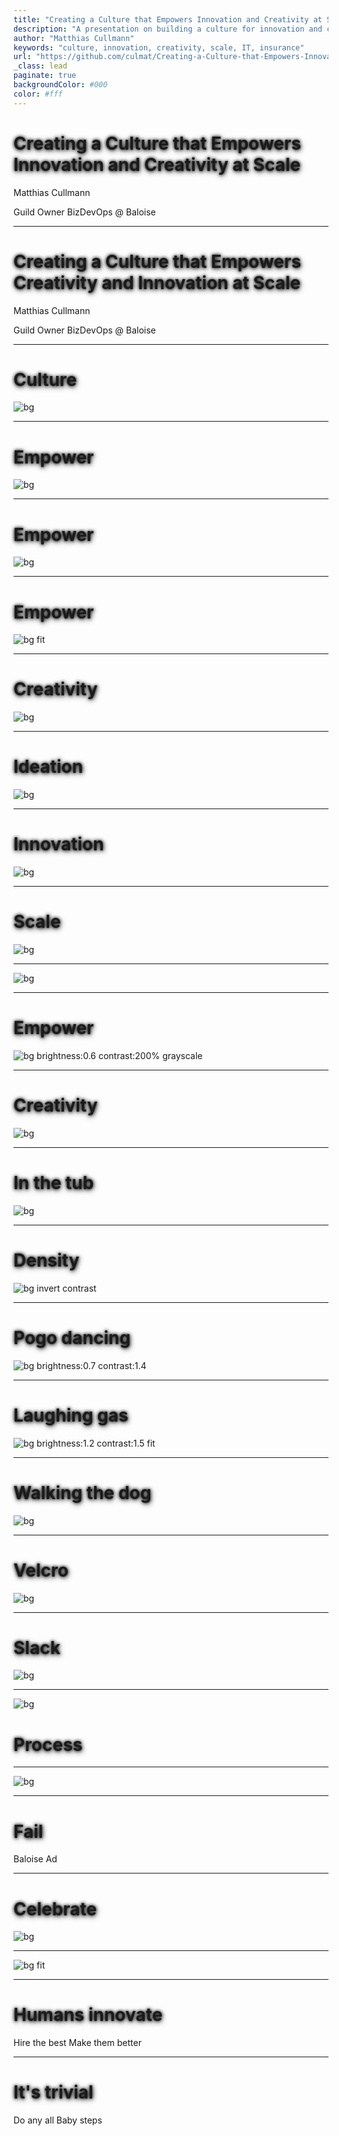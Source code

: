 ```yaml
--- 
title: "Creating a Culture that Empowers Innovation and Creativity at Scale"
description: "A presentation on building a culture for innovation and creativity at scale."
author: "Matthias Cullmann"
keywords: "culture, innovation, creativity, scale, IT, insurance"
url: "https://github.com/culmat/Creating-a-Culture-that-Empowers-Innovation-and-Creativity-at-Scale"
_class: lead
paginate: true
backgroundColor: #000
color: #fff
---
```


<style>
h1, h2, h3, h4, h5, h6 {
  text-shadow: 1px 2px 8px rgba(0,0,0,0.7), 0 0 5px #000;
}
</style>

# **Creating a Culture that Empowers Innovation and Creativity at Scale**

Matthias Cullmann

Guild Owner BizDevOps @ Baloise

<!--
  All Job Titles are wrong, but some are useful. -> Im from IT

  Insurance is in fact IT with an insurance twist.
-->

---

# **Creating a Culture that Empowers Creativity and Innovation at Scale**

Matthias Cullmann

Guild Owner BizDevOps @ Baloise

---

# Culture

![bg](img/marylou-fortier-DYMC1mP3HS4-unsplash.jpg)

<!--

Culture is the shared beliefs, values, customs, behaviors, and artifacts that characterize a group or society and are transmitted across generations.

Culture with capital C - millenaires.

Culture is how we do things around here.

Photo by <a href="https://unsplash.com/@rylouma?utm_source=unsplash&utm_medium=referral&utm_content=creditCopyText">Marylou Fortier</a> on <a href="https://unsplash.com/photos/two-pyramid-during-golden-hour-DYMC1mP3HS4?utm_source=unsplash&utm_medium=referral&utm_content=creditCopyText">Unsplash</a>


-->

---

# Empower

![bg](img/mg.jpg)

<!--
Sorry, image for NY
-->

---

# Empower

![bg ](img/mlk.png)

---

# Empower

![bg fit](img/kristijan-arsov-2vkUywv7LNQ-unsplash.jpg)

<!--

Let your people take control and don't be afraid to see the symbols of power slightly deteriorate.
Get out of the way.

Photo by <a href="https://unsplash.com/@aarsoph?utm_source=unsplash&utm_medium=referral&utm_content=creditCopyText">Kristijan Arsov</a> on <a href="https://unsplash.com/photos/two-monkeys-sitting-on-top-of-a-golden-statue-2vkUywv7LNQ?utm_source=unsplash&utm_medium=referral&utm_content=creditCopyText">Unsplash</a>


-->

---

# Creativity

![bg ](img/bhushan-sadani-M-xaOaCzy_M-unsplash.jpg)

<!--

Creativity is the foundational mental capacity to generate novel ideas, connections, or perspectives. It's about thinking differently, seeing patterns others miss, or imagining possibilities that don't yet exist. Creativity is cognitive and abstract—it happens in your mind when you make unexpected associations or challenge conventional thinking. For example, wondering "what if we could carry a thousand songs in our pocket?" is creative thinking.


Photo by <a href="https://unsplash.com/@bhushan07?utm_source=unsplash&utm_medium=referral&utm_content=creditCopyText">Bhushan Sadani</a> on <a href="https://unsplash.com/photos/bokeh-light-photo-M-xaOaCzy_M?utm_source=unsplash&utm_medium=referral&utm_content=creditCopyText">Unsplash</a>



-->

---

# Ideation

![bg ](img/lyndon-li-EHMTGqCw7Xc-unsplash.jpg)

<!--

Ideation is the systematic process of generating, developing, and communicating ideas. It's creativity in action—the deliberate practice of producing and refining concepts. Ideation typically involves techniques like brainstorming, mind mapping, or design thinking workshops. It takes raw creative impulses and shapes them into more concrete concepts that can be evaluated and refined. Using the earlier example, ideation would involve sketching out different ways a portable music device might work, considering user needs, and exploring various technical approaches.


Photo by <a href="https://unsplash.com/@dynastywind?utm_source=unsplash&utm_medium=referral&utm_content=creditCopyText">Lyndon Li</a> on <a href="https://unsplash.com/photos/a-long-exposure-photo-of-sparks-in-a-tunnel-EHMTGqCw7Xc?utm_source=unsplash&utm_medium=referral&utm_content=creditCopyText">Unsplash</a>



-->

---

# Innovation

![bg ](img/colin-avery-InMS8UZ5Ki8-unsplash.jpg)

<!--

Innovation is the successful implementation of creative ideas that create value. It's not just about having novel ideas—it's about executing them in ways that make a real difference, whether that's solving a problem, improving a process, or creating new opportunities. Innovation requires not just creativity and ideation, but also resources, persistence, and practical execution. The iPod was an innovation because it actually brought that "thousand songs in your pocket" vision to market and changed how people experienced music.


Photo by <a href="https://unsplash.com/@shofukan?utm_source=unsplash&utm_medium=referral&utm_content=creditCopyText">Colin Avery</a> on <a href="https://unsplash.com/photos/black-metal-opened-charcoal-burner-InMS8UZ5Ki8?utm_source=unsplash&utm_medium=referral&utm_content=creditCopyText">Unsplash</a>


-->

---

# Scale

![bg ](img/baloise_eco_system.png)

<!--

Internal vs External Innovation


-->

---

![bg ](img/Screenshot%20From%202025-10-26%2012-21-39.png)

<!--

Failure

==> So how do we do that?

-->

---

# Empower

![bg brightness:0.6 contrast:200% grayscale](img/yao-oo-p_Bpv-iu7QI-unsplash.jpg)

<!--

Information, Openness

wiki

open friday

Insurance is data and knowledge.

Data classification and Openness

Take the fear away.

FOSS

Photo by <a href="https://unsplash.com/@yaooo_?utm_source=unsplash&utm_medium=referral&utm_content=creditCopyText">yao oo</a> on <a href="https://unsplash.com/photos/a-bunch-of-mushrooms-that-are-on-a-shelf-p_Bpv-iu7QI?utm_source=unsplash&utm_medium=referral&utm_content=creditCopyText">Unsplash</a>


-->

---

# Creativity

![bg ](img/gz.png)


<!--

"Create a work environment that motivates peak performance"

ball pool
table football
creative furniture
a walk in the "Baloise" Park

-->

---

# In the tub

![bg](img/olena-bohovyk-VUctfL2pN0Y-unsplash.jpg)

<!-- 

Archimedes of Syracuse
Eureka -> Density

Photo by <a href="https://unsplash.com/@olenkasergienko?utm_source=unsplash&utm_medium=referral&utm_content=creditCopyText">Olena Bohovyk</a> on <a href="https://unsplash.com/photos/brown-glass-bottle-on-white-table-VUctfL2pN0Y?utm_source=unsplash&utm_medium=referral&utm_content=creditCopyText">Unsplash</a>
      
    
-->

---

# Density

![bg invert contrast](img/heureka.svg)

<!-- 

Archimedes of Syracuse
Eureka -> Density

      
      
    
-->

---

# Pogo dancing

![bg brightness:0.7 contrast:1.4](img/evgeniy-smersh-jVtSmbDZYk4-unsplash.jpg)

<!-- 

1772 by English natural philosopher and chemist Joseph Priestley 

1844  Horace  Wells

Photo by <a href="https://unsplash.com/@igrindphoto?utm_source=unsplash&utm_medium=referral&utm_content=creditCopyText">Evgeniy Smersh</a> on <a href="https://unsplash.com/photos/concert-crowd-moshing-enthusiastically-in-the-night-jVtSmbDZYk4?utm_source=unsplash&utm_medium=referral&utm_content=creditCopyText">Unsplash</a>
      

-->


---

# Laughing gas

![bg brightness:1.2 contrast:1.5 fit](img/A_man_breathing_in_nitrous_oxide_(cropped).jpg)

<!-- 

1772 by English natural philosopher and chemist Joseph Priestley 

1844  Horace  Wells

    
-->


---
# Walking the dog


![bg](img/mestral.jpg)

<!-- 

1941 George de Mestral


    
-->
---
# Velcro


![bg](img/Gemini_Generated_Image_xe078lxe078lxe07.png)

<!-- 

1941 George de Mestral

Extreme close-up of Velcro, photorealistic, with dramatic, directional lighting creating deep shadows and highlights. The intricate hooks and loops are sharply in focus against a completely black, infinite background, emphasizing texture and depth.

    
-->


---

# Slack


![bg](img/shun-idota-cekJ1XXx1Rk-unsplash.jpg)



<!-- 

Gold card
Code camp
Open Friday
Hackathon

Photo by <a href="https://unsplash.com/@itzshunnn?utm_source=unsplash&utm_medium=referral&utm_content=creditCopyText">shun idota</a> on <a href="https://unsplash.com/photos/cars-parked-on-the-side-of-the-road-during-daytime-cekJ1XXx1Rk?utm_source=unsplash&utm_medium=referral&utm_content=creditCopyText">Unsplash</a>
      

-->

---


![bg](img/esteban-palacios-blanco-_CDeT66OOhc-unsplash.jpg)

# Process

<!--
Photo by <a href="https://unsplash.com/@estebanjvr?utm_source=unsplash&utm_medium=referral&utm_content=creditCopyText">Esteban Palacios Blanco</a> on <a href="https://unsplash.com/photos/a-row-of-blue-and-white-dresses-_CDeT66OOhc?utm_source=unsplash&utm_medium=referral&utm_content=creditCopyText">Unsplash</a>
      

-->

---


![bg](img/funnel.webp)


<!--

Kickbox process , Innofunnel, Voice of Customer
Kickbox party
Pro cedere
Budget & sponsorship
Involve people -> scale

-->

---

# Fail

Baloise Ad

<!--



-->

---

# Celebrate

![bg](img/celebrate.png)

<!--


"A hyper-realistic, high-resolution press photograph capturing the peak moment of a grand celebration. Focus on a female victorious cyclist in sharp detail, as if taken by a professional sports photographer. She should be wearing a cycling jersey with a prominent Baloise logo, clearly visible on the chest of her jersey. She is holding a champagne bottle mid-spray, celebrating her win. The background features a blurred but recognizable crowd, expressing raw, ecstatic emotion – mouths open in cheers, hands raised in jubilation. Confetti is frozen in motion, and stadium lights glint off metallic surfaces. Emphasize authentic expressions, dynamic action, and true-to-life lighting, avoiding any artificial or stylized elements. The image should feel immediate, unposed, and perfectly timed, like a snapshot from a live event.

-->

---


![bg fit](img/award.png)

<!--


"A hyper-realistic, high-resolution press photograph capturing the peak moment of a grand celebration. Focus on a female victorious cyclist in sharp detail, as if taken by a professional sports photographer. She should be wearing a cycling jersey with a prominent Baloise logo, clearly visible on the chest of her jersey. She is holding a champagne bottle mid-spray, celebrating her win. The background features a blurred but recognizable crowd, expressing raw, ecstatic emotion – mouths open in cheers, hands raised in jubilation. Confetti is frozen in motion, and stadium lights glint off metallic surfaces. Emphasize authentic expressions, dynamic action, and true-to-life lighting, avoiding any artificial or stylized elements. The image should feel immediate, unposed, and perfectly timed, like a snapshot from a live event.

-->

---

# Humans innovate

Hire the best
Make them better

<!--

Can AI innovate?
AlphaFold

-->

---

# It's trivial

Do any all
Baby steps

<!--

Did I just listen to a keynote telling me to open the windows if I want innovation?

-->
